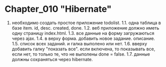 # Chapter_010 "Hibernate"

1. необходимо создать простое приложение todolist.
	1.1. одна таблица в базе item. id, desc. created, done.
	1.2. веб приложение должно иметь одну страницу index.html. 
	1.3. все данные на форму загружаються через ajax.
	1.4. в верху форма. добавить новое задание. описание.
	1.5. список всех заданий. и галка выполено или нет.
	1.6. вверху добавить галку "показать все". если включена, то показывать все, если нет,
		то только те, что не выполены done = false.
	1.7. данные должны сохраняться через hibernate.
    